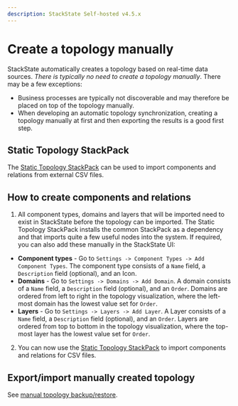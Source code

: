 ```yaml
---
description: StackState Self-hosted v4.5.x
---
```



# Create a topology manually

StackState automatically creates a topology based on real-time data sources. _There is typically no need to create a topology manually_. There may be a few exceptions:

* Business processes are typically not discoverable and may therefore be placed on top of the topology manually.
* When developing an automatic topology synchronization, creating a topology manually at first and then exporting the results is a good first step.

## Static Topology StackPack

The [Static Topology StackPack](/stackpacks/integrations/static_topology.md) can be used to import components and relations from external CSV files.

## How to create components and relations

1. All component types, domains and layers that will be imported need to exist in StackState before the topology can be imported. The Static Topology StackPack installs the common StackPack as a dependency and that imports quite a few useful nodes into the system. If required, you can also add these manually in the StackState UI:
  * **Component types** - Go to `Settings -> Component Types -> Add Component Types`. The component type consists of a `Name` field, a `Description` field \(optional\), and an Icon.
  * **Domains** - Go to `Settings -> Domains -> Add Domain`. A domain consists of a `Name` field, a `Description` field \(optional\), and an `Order`. Domains are ordered from left to right in the topology visualization, where the left-most domain has the lowest value set for `Order`.
  * **Layers** -  Go to `Settings -> Layers -> Add Layer`. A Layer consists of a `Name` field, a `Description` field \(optional\), and an `Order`. Layers are ordered from top to bottom in the topology visualization, where the top-most layer has the lowest value set for `Order`.

2. You can now use the [Static Topology StackPack](/stackpacks/integrations/static_topology.md) to import components and relations for CSV files.

## Export/import manually created topology

See [manual topology backup/restore](../../setup/data-management/backup_restore/manual_topology_backup.md).

